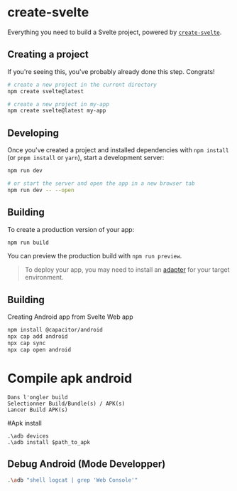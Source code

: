 # create-svelte

Everything you need to build a Svelte project, powered by [`create-svelte`](https://github.com/sveltejs/kit/tree/master/packages/create-svelte).

## Creating a project

If you're seeing this, you've probably already done this step. Congrats!

```bash
# create a new project in the current directory
npm create svelte@latest

# create a new project in my-app
npm create svelte@latest my-app
```

## Developing

Once you've created a project and installed dependencies with `npm install` (or `pnpm install` or `yarn`), start a development server:

```bash
npm run dev

# or start the server and open the app in a new browser tab
npm run dev -- --open
```

## Building

To create a production version of your app:

```bash
npm run build
```

You can preview the production build with `npm run preview`.

> To deploy your app, you may need to install an [adapter](https://kit.svelte.dev/docs/adapters) for your target environment.

## Building

Creating Android app from Svelte Web app

```bash
npm install @capacitor/android
npx cap add android
npx cap sync
npx cap open android
```

# Compile apk android
```
Dans l'ongler build
Selectionner Build/Bundle(s) / APK(s)
Lancer Build APK(s)
```

#Apk install
```
.\adb devices
.\adb install $path_to_apk
``` 

## Debug Android (Mode Developper)
```bash
.\adb "shell logcat | grep 'Web Console'"
```